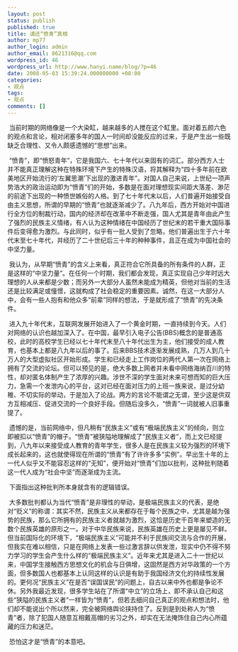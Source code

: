 ```yaml
---
layout: post
status: publish
published: true
title: 请还“愤青”真相
author: mp77
author_login: admin
author_email: 8621316@qq.com
wordpress_id: 46
wordpress_url: http://www.hanyi.name/blog/?p=46
date: 2008-05-03 15:39:24.000000000 +08:00
categories:
- 观点
tags:
- 观点
comments: []
---
```

 当前时期的网络像是一个大染缸，越来越多的人搅在这个缸里。面对着五颜六色的观点和言论，相对闭塞多年的国人一时间却没能反应的过来，于是产生出一些既缺乏合理性、又令人颇感遗憾的“思想”出来。

 “愤青”，即“愤怒青年”，它是我国六、七十年代以来固有的词汇。部分西方人士并不能真正理解这种在特殊环境下产生的特殊汉语，将其解释为“四十多年前在欧美地区开始流行的‘左翼思潮’下出现的激进青年”。对国人自己来说，上世纪一项声势浩大的政治运动即为“愤青”们的开始，多数是在面对理想现实间距大落差、渺茫的前途下出现的一种愤世嫉俗的人格。到了七十年代末以后，人们普遍开始接受自由主义思想，所谓的早期的“愤青”也就逐渐减少了。八九年后，西方开始对中国进行全方位的制裁行动，国内的经济却在改革中不断走强，国人尤其是青年由此产生了强烈的民族主义情绪，有人认为这种情绪在中国经历了世纪末的若干重大国际事件后变得愈为激烈。与此同时，似乎有一批人受到了忽略，他们普遍出生于六十年代末至七十年代，并经历了二十世纪后三十年的种种事件，且正在成为中国社会的中坚力量。

 我认为，从早期“愤青”的含义上来看，真正符合它所具备的所有条件的人群，正是这样的“中坚力量”。在任何一个时期，我们都会发现，真正实现自己少年时远大理想的人从来都是少数；而另外一大部分人虽然未能成为精英，但他对当前的生活还是比较满足或憧憬，这就构成了社会稳定的重要因素。诚然，在这一大部分人中，会有一些人抱有和他众多“前辈”同样的想法，于是就形成了“愤青”的先决条件。

 进入九十年代末，互联网发展开始进入了一个黄金时期，一直持续到今天。人们对网络的认识也越加深入了。在中国，最早引入电子公告(BBS)概念的是普通高校，此时的高校学生已经以七十年代末至八十年代出生为主，他们接受的成人教育，也基本上都是八九年以后的事了。后来BBS技术逐渐发展成熟，几万人到几十万人的大型虚拟社区开始形成。学生和已经走上工作岗位的两代人第一次在网络上拥有了交流的论坛。但可以预见的是，绝大多数上网者并未看中网络海纳百川的特性，却对匿名体制产生了浓厚的兴趣。涉世不深的学生面对未来可想而知的巨大压力，急需一个发泄内心的平台，这对已经在面对压力的上班一族来说，是过分幼稚、不切实际的举动，于是加入了论战。两方的言论不能谓之无谓，至少这是供双方互相减压、促进交流的一个良好手段。但随后没多久，“愤青”一词就被人旧事重提了。

 遗憾的是，当前网络中，但凡稍有“民族主义”或有“极端民族主义”的倾向，则立即被扣以“愤青”的帽子。“愤青”被狭隘地理解成了“民族主义者”，而上文已经提到，八九年以来接受成人教育的青年学生，很多人是在民族主义较为强烈的环境下成长起来的，这也就使得现在所谓的“愤青”有了许许多多“实例”。早出生十年的上一代人似乎又不能容忍这样的“无知”，便开始对“愤青”们加以批判，这种批判随着这一代人成为“社会中坚”而逐渐成为主流。

 下面指出这种批判所本身就含有的逻辑错误。

 大多数批判都认为当代“愤青”是非理性的举动，是极端民族主义的代表，是绝对“贬义”的称谓：其实不然，民族主义从来都存在于每个民族之中，尤其是越为强势的民族，那么它所拥有的民族主义者就越为激烈，这恰是历史千百年来塑造的无数个民族英雄的原形之一。对于中华民族来说，民族英雄在历史上更是屡见不鲜。但当前国际化的环境下，“极端民族主义”可能并不利于民族间交流与合作的开展，但我实在难以相信，只是在网络上发表一些过激言辞以供发泄，现实中仍不得不努力学习的学生会产生什么样的“极端民族主义”。近年来尤其是进入二十一世纪以来，中国学生接触西方思想文化的机会与日俱增，这固然是西方对华政策的一个方面，但多数国人也都基本上认同这样的认识是有助于我国经济文化的持续性发展的。更何况“民族主义”在是否“误国误民”的问题上，自古以来中外也都是争论不休。另外我最近发现，很多学生站在了所谓“中立”的立场上，即不承认自己和这些“狭隘的民族主义者”一样皆为“愤青”，但若去细问自己真正的观点和想法时，他们却不能说出个所以然来，完全被网络舆论挟持住了。反到是到处称人为“愤青”者，除了犯国人随意互相戴高帽的劣习之外，却实在无法掩饰住自己内心所蕴藏的压力和迷茫。

 恐怕这才是“愤青”的本意吧。
